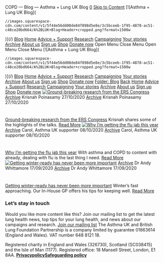 
COPD — Blog — Asthma + Lung UK Blog
[0](/cart)
[Skip to Content](#page) 
[![Asthma + Lung UK Blog](
  
    //images.squarespace-cdn.com/content/v1/5f44e56dd00de84f898d5e8e/3c5bceeb-1f95-4878-ac51-c48ce20bd664/A%2BLUK+Blog+Header+cropped.png?format=1500w
  
)](/)
[Blog](/categories) 
[Home](/)
[Advice + Support](/advice-support)
[Research](/research)
[Campaigning](/campaigning)
[Your stories](/your-stories)
[Archive](/archive)
[About us](/about-us) 
[Sign up](https://action.asthmaandlung.org.uk/page/99142/subscribe/1)
[Shop](https://shop.asthmaandlung.org.uk)
[Donate now](https://action.asthmaandlung.org.uk/page/99141/donate/1?ea.tracking.id=General_Blog_Header_None) 
Open Menu
Close Menu
Open Menu
Close Menu
[![Asthma + Lung UK Blog](
  
    //images.squarespace-cdn.com/content/v1/5f44e56dd00de84f898d5e8e/3c5bceeb-1f95-4878-ac51-c48ce20bd664/A%2BLUK+Blog+Header+cropped.png?format=1500w
  
)](/)
[Blog](/categories) 
[Home](/)
[Advice + Support](/advice-support)
[Research](/research)
[Campaigning](/campaigning)
[Your stories](/your-stories)
[Archive](/archive)
[About us](/about-us) 
[Sign up](https://action.asthmaandlung.org.uk/page/99142/subscribe/1)
[Shop](https://shop.asthmaandlung.org.uk)
[Donate now](https://action.asthmaandlung.org.uk/page/99141/donate/1?ea.tracking.id=General_Blog_Header_None) 
[Folder:
Blog](/categories)
[Back](/)
[Home](/)
[Advice + Support](/advice-support)
[Research](/research)
[Campaigning](/campaigning)
[Your stories](/your-stories)
[Archive](/archive)
[About us](/about-us)
[Sign up](https://action.asthmaandlung.org.uk/page/99142/subscribe/1)
[Shop](https://shop.asthmaandlung.org.uk)
[Donate now](https://action.asthmaandlung.org.uk/page/99141/donate/1?ea.tracking.id=General_Blog_Header_None) 
[![Ground-breaking research from the ERS Congress]()](/blog/ground-breaking-research-from-the-european-respiratory-society-congress)
[Archive](/blog/category/Archive)
Krisnah Poinasamy
27/10/2020
[Archive](/blog/category/Archive)
Krisnah Poinasamy
27/10/2020
# 
[Ground-breaking research from the ERS Congress](/blog/ground-breaking-research-from-the-european-respiratory-society-congress)
Krisnah shares some of the highlights of the talks.
[Read More](/blog/ground-breaking-research-from-the-european-respiratory-society-congress)
[![Why I’m getting the flu jab this year]()](/blog/why-carols-getting-the-flu-jab)
[Archive](/blog/category/Archive)
Carol, Asthma UK supporter
08/10/2020
[Archive](/blog/category/Archive)
Carol, Asthma UK supporter
08/10/2020
# 
[Why I’m getting the flu jab this year](/blog/why-carols-getting-the-flu-jab)
With asthma and COPD to content with already, dealing with flu is the last thing I need.
[Read More](/blog/why-carols-getting-the-flu-jab)
[![Getting winter-ready has never been more important]()](/blog/dr-andy-keeping-well-winter)
[Archive](/blog/category/Archive)
Dr Andy Whittamore
17/09/2020
[Archive](/blog/category/Archive)
Dr Andy Whittamore
17/09/2020
# 
[Getting winter-ready has never been more important](/blog/dr-andy-keeping-well-winter)
Winter’s fast approaching. Our In-House GP offers his tips for keeping well.
[Read More](/blog/dr-andy-keeping-well-winter)
### Let’s stay in touch
Would you like more content like this? Join our mailing list to get the latest lung health news, top tips for your lung health, and news about our campaigns and research.
[Join our mailing list](https://action.asthmaandlung.org.uk/page/99142/subscribe/1) 
The Asthma UK and British Lung Foundation Partnership is a company limited by guarantee 01863614 (England and Wales). VAT number 648 8121 18.   
  
Registered charity in England and Wales (326730), Scotland (SC038415) and the Isle of Man (1177). Registered office: 18 Mansell Street, London, E1 8AA.
[**Privacy**](https://www.asthmaandlung.org.uk/policies)[**policy**](https://www.asthma.org.uk/terms/privacy-policy/ "Privacy policy")[**Safeguarding policy**](https://www.asthmaandlung.org.uk/policies)
